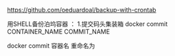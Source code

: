 https://github.com/oeduardoal/backup-with-crontab


用SHELL备份泊坞容器 ：
1.提交码头集装箱
docker commit CONTAINER_NAME COMMIT_NAME

docker commit 容器名 重命名为
